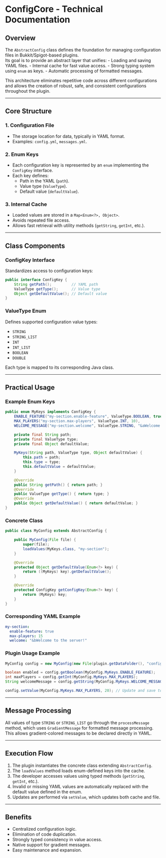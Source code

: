 # ConfigCore - Technical Documentation

## Overview

The `AbstractConfig` class defines the foundation for managing
configuration files in Bukkit/Spigot-based plugins.\
Its goal is to provide an abstract layer that unifies: - Loading and
saving YAML files. - Internal cache for fast value access. - Strong
typing system using `enum` as keys. - Automatic processing of formatted
messages.

This architecture eliminates repetitive code across different
configurations and allows the creation of robust, safe, and consistent
configurations throughout the plugin.

------------------------------------------------------------------------

## Core Structure

### 1. Configuration File

-   The storage location for data, typically in YAML format.
-   Examples: `config.yml`, `messages.yml`.

### 2. Enum Keys

-   Each configuration key is represented by an `enum` implementing the
    `ConfigKey` interface.
-   Each key defines:
    -   Path in the YAML (`path`).
    -   Value type (`ValueType`).
    -   Default value (`defaultValue`).

### 3. Internal Cache

-   Loaded values are stored in a `Map<Enum<?>, Object>`.
-   Avoids repeated file access.
-   Allows fast retrieval with utility methods (`getString`, `getInt`,
    etc.).

------------------------------------------------------------------------

## Class Components

### ConfigKey Interface

Standardizes access to configuration keys:

``` java
public interface ConfigKey {
    String getPath();         // YAML path
    ValueType getType();      // Value type
    Object getDefaultValue(); // Default value
}
```

### ValueType Enum

Defines supported configuration value types:

-   `STRING`
-   `STRING_LIST`
-   `INT`
-   `INT_LIST`
-   `BOOLEAN`
-   `DOUBLE`

Each type is mapped to its corresponding Java class.

------------------------------------------------------------------------

## Practical Usage

### Example Enum Keys

``` java
public enum MyKeys implements ConfigKey {
    ENABLE_FEATURE("my-section.enable-feature", ValueType.BOOLEAN, true),
    MAX_PLAYERS("my-section.max-players", ValueType.INT, 10),
    WELCOME_MESSAGE("my-section.welcome", ValueType.STRING, "&aWelcome!");

    private final String path;
    private final ValueType type;
    private final Object defaultValue;

    MyKeys(String path, ValueType type, Object defaultValue) {
        this.path = path;
        this.type = type;
        this.defaultValue = defaultValue;
    }

    @Override
    public String getPath() { return path; }
    @Override
    public ValueType getType() { return type; }
    @Override
    public Object getDefaultValue() { return defaultValue; }
}
```

### Concrete Class

``` java
public class MyConfig extends AbstractConfig {

    public MyConfig(File file) {
        super(file);
        loadValues(MyKeys.class, "my-section");
    }

    @Override
    protected Object getDefaultValue(Enum<?> key) {
        return ((MyKeys) key).getDefaultValue();
    }

    @Override
    protected ConfigKey getConfigKey(Enum<?> key) {
        return (MyKeys) key;
    }
}
```

### Corresponding YAML Example

``` yaml
my-section:
  enable-feature: true
  max-players: 15
  welcome: "&bWelcome to the server!"
```

### Plugin Usage Example

``` java
MyConfig config = new MyConfig(new File(plugin.getDataFolder(), "config.yml"));

boolean enabled = config.getBoolean(MyConfig.MyKeys.ENABLE_FEATURE);
int maxPlayers = config.getInt(MyConfig.MyKeys.MAX_PLAYERS);
String welcomeMessage = config.getString(MyConfig.MyKeys.WELCOME_MESSAGE);

config.setValue(MyConfig.MyKeys.MAX_PLAYERS, 20); // Update and save to file
```

------------------------------------------------------------------------

## Message Processing

All values of type `STRING` or `STRING_LIST` go through the
`processMessage` method, which uses `GradientMessage` for formatted
message processing.\
This allows gradient-colored messages to be declared directly in YAML.

------------------------------------------------------------------------

## Execution Flow

1.  The plugin instantiates the concrete class extending
    `AbstractConfig`.
2.  The `loadValues` method loads enum-defined keys into the cache.
3.  The developer accesses values using typed methods (`getString`,
    `getInt`, etc.).
4.  Invalid or missing YAML values are automatically replaced with the
    default value defined in the enum.
5.  Updates are performed via `setValue`, which updates both cache and
    file.

------------------------------------------------------------------------

## Benefits

-   Centralized configuration logic.
-   Elimination of code duplication.
-   Strongly typed consistency in value access.
-   Native support for gradient messages.
-   Easy maintenance and expansion.
